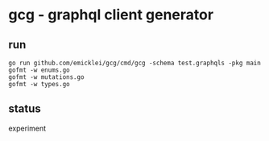 # gcg - graphql client generator

## run

    go run github.com/emicklei/gcg/cmd/gcg -schema test.graphqls -pkg main
	gofmt -w enums.go
	gofmt -w mutations.go
	gofmt -w types.go

## status

experiment